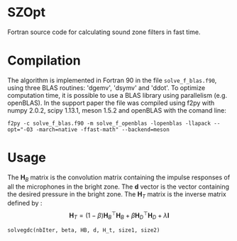 # SZOpt
Fortran source code for calculating sound zone filters in fast time.

# Compilation

The algorithm is implemented in Fortran 90 in the file `solve_f_blas.f90`, using three BLAS routines: 'dgemv', 'dsymv' and 'ddot'. To optimize computation time, it is possible to use a BLAS library using parallelism (e.g. openBLAS). In the support paper the file was compiled using f2py with numpy 2.0.2, scipy 1.13.1, meson 1.5.2 and openBLAS with the comand line:

```
f2py -c solve_f_blas.f90 -m solve_f_openblas -lopenblas -llapack --opt="-O3 -march=native -ffast-math" --backend=meson
```

# Usage

The $\bm{H}_B$ matrix is the convolution matrix containing the impulse responses of all the microphones in the bright zone. The $\bm{d}$ vector is the vector containing the desired pressure in the bright zone. The $\bm{H}_T$ matrix is the inverse matrix defined by :
$$
\bm{H}_T = (1-\beta)\bm{H}_B^\top\bm{H}_B+\beta\bm{H}_D^\top\bm{H}_D+\lambda\bm{I}
$$

```
solvegdc(nbIter, beta, HB, d, H_t, size1, size2)
```
